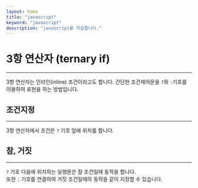 ```yaml
---
layout: home
title: "javascript"
keyword: "javascript"
description: "javascript를 학습합니다."
---
```


# 3항 연산자 (ternary if)
---
3항 연산자는 인라인(inline) 조건이라고도 합니다.
간단한 조건제어문을 `?`와 `:`기호를 이용하여 표현을 하는 방법입니다.

## 조건지정
---
3항 연산자에서 조건은 `?` 기호 앞에 위치를 합니다.


## 참, 거짓
---
`?` 기호 다음에 위치하는 실행문은 참 조건일때 동작을 합니다.  
또한 `:` 기호를 연결하여 거짓 조건일때의 동작을 같이 지정할 수 있습니다.

